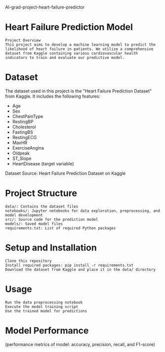 AI-grad-project-heart-failure-predictor

# Heart Failure Prediction Model

    Project Overview
    This project aims to develop a machine learning model to predict the likelihood of heart failure in patients. We utilize a comprehensive dataset from Kaggle containing various cardiovascular health indicators to train and evaluate our predictive model.

# Dataset #

The dataset used in this project is the "Heart Failure Prediction Dataset" from Kaggle. 
It includes the following features:
- Age
- Sex
- ChestPainType
- RestingBP
- Cholesterol
- FastingBS
- RestingECG
- MaxHR
- ExerciseAngina
- Oldpeak
- ST_Slope
- HeartDisease (target variable)

Dataset Source: Heart Failure Prediction Dataset on Kaggle

# Project Structure

    data/: Contains the dataset files
    notebooks/: Jupyter notebooks for data exploration, preprocessing, and model development
    src/: Source code for the prediction model
    models/: Saved model files
    requirements.txt: List of required Python packages

# Setup and Installation

    Clone this repository
    Install required packages: pip install -r requirements.txt
    Download the dataset from Kaggle and place it in the data/ directory

# Usage

    Run the data preprocessing notebook
    Execute the model training script
    Use the trained model for predictions

# Model Performance
(performance metrics of model: accuracy, precision, recall, and F1-score)